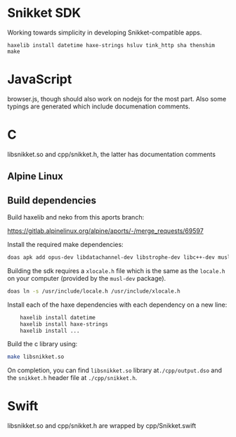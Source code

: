 # Snikket SDK

Working towards simplicity in developing Snikket-compatible apps.

    haxelib install datetime haxe-strings hsluv tink_http sha thenshim
    make

# JavaScript

browser.js, though should also work on nodejs for the most part.
Also some typings are generated which include documenation comments.

# C

libsnikket.so and cpp/snikket.h, the latter has documentation comments

## Alpine Linux

## Build dependencies

Build haxelib and neko from this aports branch:

https://gitlab.alpinelinux.org/alpine/aports/-/merge_requests/69597

Install the required make dependencies:

``` sh
doas apk add opus-dev libdatachannel-dev libstrophe-dev libc++-dev musl-dev --virtual snikket-sdk-makedeps
```

Building the sdk requires a `xlocale.h` file which is the same as the `locale.h` on your computer (provided by the `musl-dev` package).


``` sh
doas ln -s /usr/include/locale.h /usr/include/xlocale.h
```

Install each of the haxe dependencies with each dependency on a new line:

``` sh
    haxelib install datetime
    haxelib install haxe-strings
    haxelib install ...
```

Build the c library using:

``` sh
make libsnikket.so
```

On completion, you can find `libsnikket.so` library at`./cpp/output.dso` and the `snikket.h` header file at `./cpp/snikket.h`.


# Swift

libsnikket.so and cpp/snikket.h are wrapped by cpp/Snikket.swift
